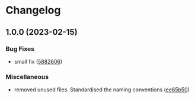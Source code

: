 # Changelog

## 1.0.0 (2023-02-15)


### Bug Fixes

* small fix ([5882606](https://github.com/UK-Export-Finance/tfs-api/commit/58826066a5294df2019b8cbc7b5a7f587e9011cc))


### Miscellaneous

* removed unused files. Standardised the naming conventions ([ee65b50](https://github.com/UK-Export-Finance/tfs-api/commit/ee65b50836f2383e0ceeaec9cd9a56d6e27480cd))
